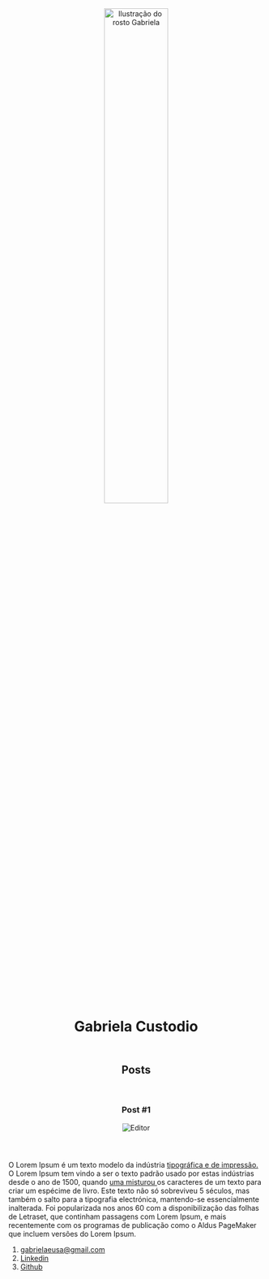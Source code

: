 <!DOCTYPE html>
<html>
	<head>
		<meta charset="utf-8">
		<title> Gabriela Custodio</title>
	<head>
	<body>
		<header>
			<img src="C:\Users\Gabi\Desktop\DIO\Teste\gabi.jpg.jpg" alt="Ilustração do rosto Gabriela" height="50%" width="50%">
			<h1>Gabriela Custodio</h1>
		</header>
		<section>
		<header>
			<h2>Posts</h2>
		</header>
		<article>
			<header>
				<h3>Post #1</h3>
				<img src="C:\Users\Gabi\Desktop\DIO\Teste\photo.jpg.jpg" alt= Editor de texto contendo codigo HTML>
			</header>
			<p>
				O Lorem Ipsum é um texto modelo da indústria <a href="https://github.com/gabieusa" target="_blank">tipográfica e de impressão.</a> O Lorem Ipsum tem vindo a ser o texto padrão usado por estas indústrias desde o ano de 1500, quando <a href="malito:gabrielaeusa@gmail.com">uma misturou </a> os caracteres de um texto para criar um espécime de livro. Este texto não só sobreviveu 5 séculos, mas também o salto para a tipografia electrónica, mantendo-se essencialmente inalterada. Foi popularizada nos anos 60 com a disponibilização das folhas de Letraset, que continham passagens com Lorem Ipsum, e mais recentemente com os programas de publicação como o Aldus PageMaker que incluem versões do Lorem Ipsum.
			</p>
		</article>	
	</section>
	<footer>
		<ol>
			<li>
				<a href="malito:gabrielaeusa@gmail.com">gabrielaeusa@gmail.com</a>
			</li>
			<li>
				<a href="https://br.linkedin.com/in/gabrielafcustodio" target="_blank">Linkedin</a>
			</li>
			<li>
				<a href="https://github.com/gabieusa" target="_blank">Github</a>
			</li>
		</ol>
	</footer>
</body>
</html>
	
